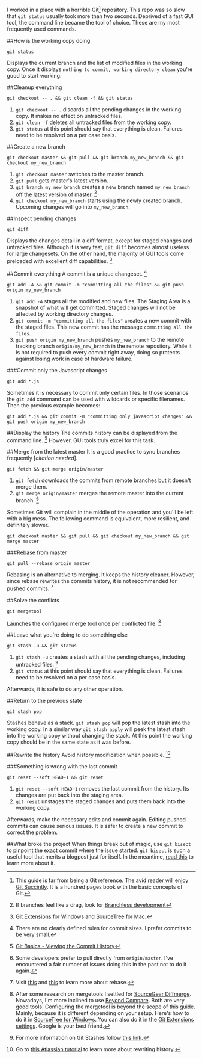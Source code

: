 I worked in a place with a horrible Git[^git_succintly] repository. This repo was so slow that `git status` usually took more than two seconds. Deprived of a fast GUI tool, the command line became the tool of choice. These are my most frequently used commands.


##How is the working copy doing

    git status

Displays the current branch and the list of modified files in the working copy. Once it displays `nothing to commit, working directory clean` you're good to start working.


##Cleanup everything

    git checkout -- . && git clean -f && git status
  
1. `git checkout -- .` discards all the pending changes in the working copy. It makes no effect on untracked files.
2. `git clean -f` deletes all untracked files from the working copy.
3. `git status` at this point should say that everything is clean. Failures need to be resolved on a per case basis.


##Create a new branch

    git checkout master && git pull && git branch my_new_branch && git checkout my_new_branch

1. `git checkout master` switches to the master branch.
2. `git pull` gets master's latest version.
3. `git branch my_new_branch` creates a new branch named `my_new_branch` off the latest version of master. [^git_branches]
4. `git checkout my_new_branch` starts using the newly created branch. Upcoming changes will go into `my_new_branch`.


##Inspect pending changes

    git diff

Displays the changes detail in a diff format, except for staged changes and untracked files. Although it is very fast, `git diff` becomes almost useless for large changesets. On the other hand, the majority of GUI tools come preloaded with excellent diff capabilities. [^gui_tool]


##Commit everything
A commit is a unique changeset. [^small_commits]

    git add -A && git commit -m "committing all the files" && git push origin my_new_branch

1. `git add -A` stages all the modified and new files. The Staging Area is a snapshot of what will get committed. Staged changes will not be affected by working directory changes.
2. `git commit -m "committing all the files"` creates a new commit with the staged files. This new commit has the message `committing all the files`.
3. `git push origin my_new_branch` pushes `my_new_branch` to the remote tracking branch `origin/my_new_branch` in the remote repository. While it is not required to push every commit right away, doing so protects against losing work in case of hardware failure.

###Commit only the Javascript changes

    git add *.js

Sometimes it is necessary to commit only certain files. In those scenarios the `git add` command can be used with wildcards or specific filenames. Then the previous example becomes:

    git add *.js && git commit -m "committing only javascript changes" && git push origin my_new_branch


##Display the history
The commits history can be displayed from the command line. [^git_log] However, GUI tools truly excel for this task.


##Merge from the latest master
It is a good practice to sync branches frequently [*citation needed*].

    git fetch && git merge origin/master

1. `git fetch` downloads the commits from remote branches but it doesn't merge them.
2. `git merge origin/master` merges the remote master into the current branch. [^git_fetch_workflow]

Sometimes Git will complain in the middle of the operation and you'll be left with a big mess. The following command is equivalent, more resilient, and definitely slower.

    git checkout master && git pull && git checkout my_new_branch && git merge master

###Rebase from master

    git pull --rebase origin master

Rebasing is an alternative to merging. It keeps the history cleaner. However, since rebase rewrites the commits history, it is not recommended for pushed commits. [^git_rebase]


##Solve the conflicts

    git mergetool
 
 Launches the configured merge tool once per conflicted file. [^merge_tools]


##Leave what you're doing to do something else

    git stash -u && git status

1. `git stash -u` creates a stash with all the pending changes, including untracked files. [^git_stash_help]
2. `git status` at this point should say that everything is clean. Failures need to be resolved on a per case basis.

Afterwards, it is safe to do any other operation.


##Return to the previous state

    git stash pop

Stashes behave as a stack. `git stash pop` will pop the latest stash into the working copy. In a similar way `git stash apply` will peek the latest stash into the working copy without changing the stack. At this point the working copy should be in the same state as it was before.


##Rewrite the history
Avoid history modification when possible. [^rewrite_history]

###Something is wrong with the last commit

    git reset --soft HEAD~1 && git reset

1. `git reset --soft HEAD~1` removes the last commit from the history. Its changes are put back into the staging area.
2. `git reset` unstages the staged changes and puts them back into the working copy.

Afterwards, make the necessary edits and commit again. Editing pushed commits can cause serious issues. It is safer to create a new commit to correct the problem.


##What broke the project
When things break out of magic, use `git bisect` to pinpoint the exact commit where the issue started. `git bisect` is such a useful tool that merits a blogpost just for itself. In the meantime, [read this](http://webchick.net/node/99) to learn more about it.



[^git_succintly]: This guide is far from being a Git reference. The avid reader will enjoy [Git Succintly](https://www.syncfusion.com/resources/techportal/ebooks/git). It is a hundred pages book with the basic concepts of Git.

[^gui_tool]: [Git Extensions](https://code.google.com/p/gitextensions/) for Windows and [SourceTree](https://www.sourcetreeapp.com/) for Mac.

[^git_branches]: If branches feel like a drag, look for [Branchless development](http://www.tedunangst.com/flak/post/branchless-development)

[^small_commits]: There are no clearly defined rules for commit sizes. I prefer commits to be very small.

[^git_fetch_workflow]: Some developers prefer to pull directly from `origin/master`. I've encountered a fair number of issues doing this in the past not to do it again.

[^git_rebase]: Visit [this](http://git-scm.com/docs/git-rebase) and [this](http://gitready.com/advanced/2009/02/11/pull-with-rebase.html) to learn more about rebase.
 
[^git_stash_help]: For more information on Git Stashes follow [this link](https://git-scm.com/book/en/v1/Git-Tools-Stashing).

[^rewrite_history]: Go to [this Atlassian tutorial](https://www.atlassian.com/git/tutorials/rewriting-history/) to learn more about rewriting history.

[^merge_tools]: After some research on mergetools I settled for [SourceGear Diffmerge](https://sourcegear.com/diffmerge/). Nowadays, I'm more inclined to use [Beyond Compare](http://www.scootersoftware.com/). Both are very good tools. Configuring the mergetool is beyond the scope of this guide. Mainly, because it is different depending on your setup. Here's how to do it in [SourceTree for Windows](http://stackoverflow.com/questions/16800280/how-to-interactively-visually-resolve-conflicts-in-sourcetree-git). You can also do it in the [Git Extensions settings](http://git-extensions-documentation.readthedocs.org/en/latest/settings.html). Google is your best friend.

[^git_log]: [Git Basics - Viewing the Commit History](https://git-scm.com/book/en/v2/Git-Basics-Viewing-the-Commit-History)
